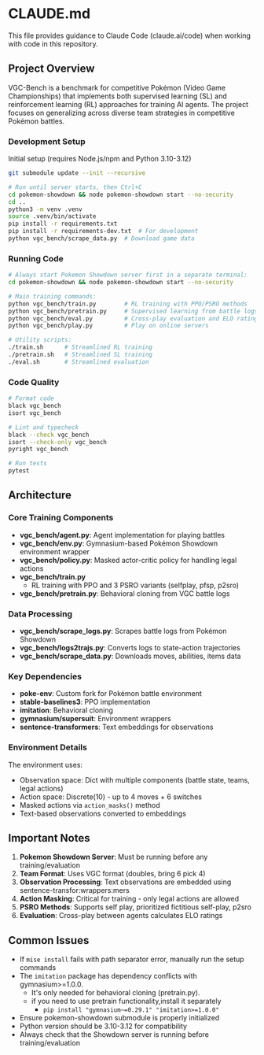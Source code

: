 # CLAUDE.md

This file provides guidance to Claude Code (claude.ai/code) when working with
code in this repository.

## Project Overview

VGC-Bench is a benchmark for competitive Pokémon (Video Game Championships)
that implements both supervised learning (SL) and reinforcement learning (RL)
approaches for training AI agents.
The project focuses on generalizing across diverse team strategies in
competitive Pokémon battles.

### Development Setup

Initial setup (requires Node.js/npm and Python 3.10-3.12)

```bash
git submodule update --init --recursive

# Run until server starts, then Ctrl+C
cd pokemon-showdown && node pokemon-showdown start --no-security
cd ..
python3 -m venv .venv
source .venv/bin/activate
pip install -r requirements.txt
pip install -r requirements-dev.txt  # For development
python vgc_bench/scrape_data.py  # Download game data
```

### Running Code

```bash
# Always start Pokemon Showdown server first in a separate terminal:
cd pokemon-showdown && node pokemon-showdown start --no-security

# Main training commands:
python vgc_bench/train.py        # RL training with PPO/PSRO methods
python vgc_bench/pretrain.py     # Supervised learning from battle logs
python vgc_bench/eval.py         # Cross-play evaluation and ELO ratings
python vgc_bench/play.py         # Play on online servers

# Utility scripts:
./train.sh      # Streamlined RL training
./pretrain.sh   # Streamlined SL training
./eval.sh       # Streamlined evaluation
```

### Code Quality

```bash
# Format code
black vgc_bench
isort vgc_bench

# Lint and typecheck
black --check vgc_bench
isort --check-only vgc_bench
pyright vgc_bench

# Run tests
pytest
```

## Architecture

### Core Training Components

- **vgc_bench/agent.py**: Agent implementation for playing battles
- **vgc_bench/env.py**: Gymnasium-based Pokémon Showdown environment wrapper
- **vgc_bench/policy.py**: Masked actor-critic policy for handling legal actions
- **vgc_bench/train.py**
  - RL training with PPO and 3 PSRO variants (selfplay, pfsp, p2sro)
- **vgc_bench/pretrain.py**: Behavioral cloning from VGC battle logs

### Data Processing

- **vgc_bench/scrape_logs.py**: Scrapes battle logs from Pokémon Showdown
- **vgc_bench/logs2trajs.py**: Converts logs to state-action trajectories
- **vgc_bench/scrape_data.py**: Downloads moves, abilities, items data

### Key Dependencies

- **poke-env**: Custom fork for Pokémon battle environment
- **stable-baselines3**: PPO implementation
- **imitation**: Behavioral cloning
- **gymnasium/supersuit**: Environment wrappers
- **sentence-transformers**: Text embeddings for observations

### Environment Details

The environment uses:

- Observation space: Dict with multiple components (battle state, teams, legal actions)
- Action space: Discrete(10) - up to 4 moves + 6 switches
- Masked actions via `action_masks()` method
- Text-based observations converted to embeddings

## Important Notes

1. **Pokemon Showdown Server**: Must be running before any training/evaluation
2. **Team Format**: Uses VGC format (doubles, bring 6 pick 4)
3. **Observation Processing**: Text observations are embedded using sentence-transfor:wrappers:mers
4. **Action Masking**: Critical for training - only legal actions are allowed
5. **PSRO Methods**: Supports self play, prioritized fictitious self-play, p2sro
6. **Evaluation**: Cross-play between agents calculates ELO ratings

## Common Issues

- If `mise install` fails with path separator error, manually run the setup commands
- The `imitation` package has dependency conflicts with gymnasium>=1.0.0.
  - It's only needed for behavioral cloning (pretrain.py).
  - if you need to use pretrain functionality,install it separately
    - `pip install "gymnasium~=0.29.1" "imitation>=1.0.0"`
- Ensure pokemon-showdown submodule is properly initialized
- Python version should be 3.10-3.12 for compatibility
- Always check that the Showdown server is running before training/evaluation
